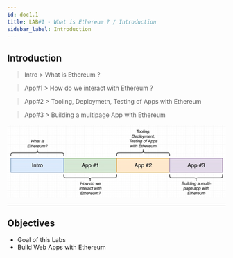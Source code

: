 ```yaml
---
id: doc1.1
title: LAB#1 - What is Ethereum ? / Introduction
sidebar_label: Introduction
---
```


## Introduction

> Intro > What is Ethereum ?

> App#1 > How do we interact with Ethereum ?

> App#2 > Tooling, Deploymetn, Testing of Apps with Ethereum 

> App#3 > Building a multipage App with Ethereum



![alt text](.\assets\Imagem1_1.jpg)

---

## Objectives

- Goal of this Labs
- Build Web Apps with Ethereum